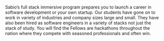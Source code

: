 Sabio’s full stack immersive program prepares you to launch a career in software development or your own startup.  Our students have gone on to work in variety of industries and company sizes large and small. They have also been hired as software engineers in a variety of stacks not just the stack of study. You will find the Fellows are hackathons throughout the nation where they compete with seasoned professionals and often win.